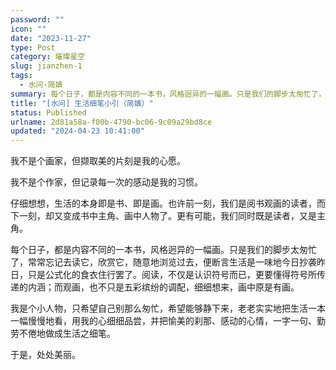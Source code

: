 ```yaml
---
password: ""
icon: ""
date: "2023-11-27"
type: Post
category: 璀璨星空
slug: jianzhen-1
tags:
  - 水问-简嫃
summary: 每个日子，都是内容不同的一本书，风格迥异的一幅画。只是我们的脚步太匆忙了，常常忘记去读它，欣赏它。
title: "[水问] 生活细笔小引（简嫃）"
status: Published
urlname: 2d81a58a-f00b-4790-bc06-9c09a29bd8ce
updated: "2024-04-23 10:41:00"
---
```


我不是个画家，但撷取美的片刻是我的心愿。

我不是个作家，但记录每一次的感动是我的习惯。

仔细想想，生活的本身即是书、即是画。也许前一刻，我们是阅书观画的读者，而下一刻，却又变成书中主角、画中人物了。更有可能，我们同时既是读者，又是主角。

每个日子，都是内容不同的一本书，风格迥异的一幅画。只是我们的脚步太匆忙了，常常忘记去读它，欣赏它，随意地浏览过去，便断言生活是一味地今日抄袭昨日，只是公式化的食衣住行罢了。阅读，不仅是认识符号而已，更要懂得符号所传递的内涵；而观画，也不只是五彩缤纷的调配，细细想来，画中原是有画。

我是个小人物，只希望自己别那么匆忙，希望能够静下来，老老实实地把生活一本一幅慢慢地看，用我的心细细品尝，并把愉美的刹那、感动的心情，一字一句、勤劳不倦地做成生活之细笔。

于是，处处美丽。
